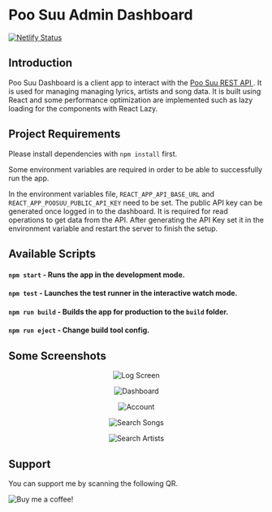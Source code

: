 # Poo Suu Admin Dashboard

[![Netlify Status](https://api.netlify.com/api/v1/badges/db3aefab-b6de-45f7-9a1f-8e728bcfff18/deploy-status)](https://app.netlify.com/sites/poosuu-dashboard/deploys)

## Introduction

Poo Suu Dashboard is a client app to interact with the [Poo Suu REST API ](https://github.com/zer0eXploit/poosuu-api). It is used for managing managing lyrics, artists and song data. It is built using React and some performance optimization are implemented such as lazy loading for the components with React Lazy.

## Project Requirements

Please install dependencies with `npm install` first.

Some environment variables are required in order to be able to successfully run the app.

In the environment variables file, `REACT_APP_API_BASE_URL` and `REACT_APP_POOSUU_PUBLIC_API_KEY` need to be set. The public API key can be generated once logged in to the dashboard. It is required for read operations to get data from the API. After generating the API Key set it in the environment variable and restart the server to finish the setup.

## Available Scripts

#### `npm start` - Runs the app in the development mode.

#### `npm test` - Launches the test runner in the interactive watch mode.

#### `npm run build` - Builds the app for production to the `build` folder.

#### `npm run eject` - Change build tool config.

## Some Screenshots

<p align="center">
   <img src="https://i.ibb.co/9tw8bhs/1.png" alt="Log Screen"/>
</p>
<p align="center">
   <img src="https://i.ibb.co/5jDJdDp/2.png" alt="Dashboard"/>
</p>
<p align="center">
   <img src="https://i.ibb.co/VNB7pK4/3.png" alt="Account"/>
</p>
<p align="center">
   <img src="https://i.ibb.co/dQnZzL7/4.png" alt="Search Songs"/>
</p>
<p align="center">
   <img src="https://i.ibb.co/8Pc8mwH/5.png" alt="Search Artists"/>
</p>


## Support

You can support me by scanning the following QR.

<p align="left">
   <img src="https://bit.ly/3ICIOfv" alt="Buy me a coffee!"/>
</p>
